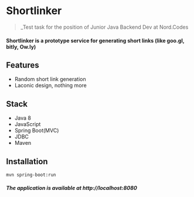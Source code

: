 # Shortlinker
> _Test task for the position of Junior Java Backend Dev at Nord.Codes

#### Shortlinker is a prototype service for generating short links (like goo.gl, bitly, Ow.ly)

## Features

- Random short link generation
- Laconic design, nothing more

## Stack

- Java 8
- JavaScript
- Spring Boot(MVC)
- JDBC
- Maven

## Installation


```sh
mvn spring-boot:run
```
##### The application is available at http://localhost:8080